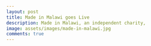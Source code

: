 ```yaml
---
layout: post
title: Made in Malawi goes Live
description: Made in Malawi, an independent charity,
image: assets/images/made-in-malawi.jpg
comments: true
---
```


